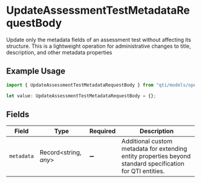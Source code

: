 # UpdateAssessmentTestMetadataRequestBody

Update only the metadata fields of an assessment test without affecting its structure. This is a lightweight operation for administrative changes to title, description, and other metadata properties

## Example Usage

```typescript
import { UpdateAssessmentTestMetadataRequestBody } from "qti/models/operations";

let value: UpdateAssessmentTestMetadataRequestBody = {};
```

## Fields

| Field                                                                                                      | Type                                                                                                       | Required                                                                                                   | Description                                                                                                |
| ---------------------------------------------------------------------------------------------------------- | ---------------------------------------------------------------------------------------------------------- | ---------------------------------------------------------------------------------------------------------- | ---------------------------------------------------------------------------------------------------------- |
| `metadata`                                                                                                 | Record<string, *any*>                                                                                      | :heavy_minus_sign:                                                                                         | Additional custom metadata for extending entity properties beyond standard specification for QTI entities. |